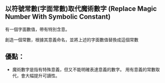 ## 以符號常數(字面常數)取代魔術數字 (Replace Magic Number With Symbolic Constant)

有一個字面數值，帶有特別含意。

創造一個常數，根據其意義命名，並將上述的字面數值替換成這個常數

## 優點：
* 魔術數字是指有特殊意義，但又不能明確表達意義的數字。
  用有意義的常數取代，會大幅提升可讀性。



